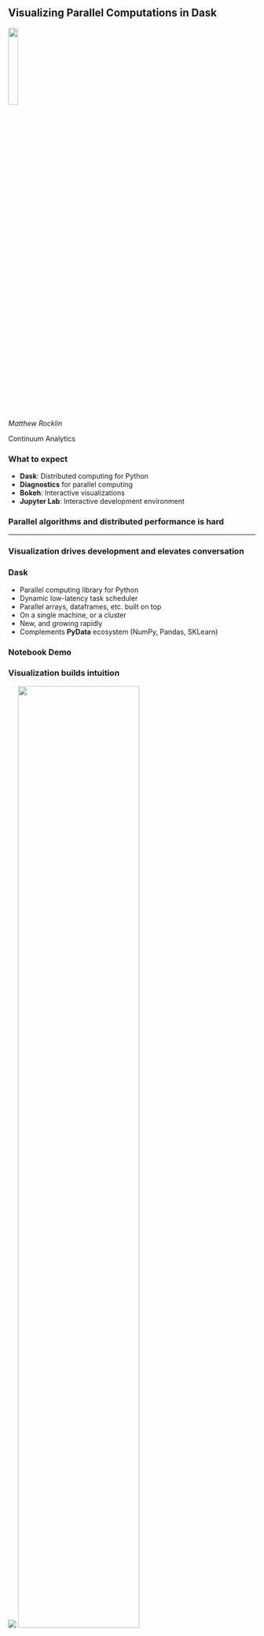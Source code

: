 Visualizing Parallel Computations in Dask
-----------------------------------------

<img src="images/dask_icon.svg" width=20%>

*Matthew Rocklin*

Continuum Analytics


### What to expect

* **Dask**: Distributed computing for Python
* **Diagnostics** for parallel computing
* **Bokeh**: Interactive visualizations
* **Jupyter Lab**: Interactive development environment


### Parallel algorithms and distributed performance is hard

<hr>

### Visualization drives development and elevates conversation


### Dask

*   Parallel computing library for Python
*   Dynamic low-latency task scheduler
*   Parallel arrays, dataframes, etc. built on top
*   On a single machine, or a cluster
*   New, and growing rapidly
*   Complements **PyData** ecosystem (NumPy, Pandas, SKLearn)


### Notebook Demo


### Visualization builds intuition


<img src="images/linear-reduction.svg">


<img src="images/tree-reduction.svg" width="70%">


### Image Pipeline at Brookhaven

<img src="images/bnl-image-pipeline.svg">

*Credit: [Dan Allan](https://github.com/danielballan)*



*   **Visualization** ...

    *   Builds intuition around parallel algorithms
    *   Pleases users with feedback

*   **But distributed computing is more complex**

    *   Information scattered throughout the cluster
    *   Communication costs, serialization, disk reads, etc..
    *   Different workers with different data, load, and capabilities
    *   Asynchronous execution

<img src="images/fg-simple.svg">

<img src="images/computer-tower.svg" width="15%">
<img src="images/computer-tower.svg" width="15%">


### Example Plots

*   Resource load (CPU/Memory)
*   Network / Disk load, possibly between machines
*   Progress of tasks on the system
*   Distribution of tasks on the system
*   When every task finishes and on what machine
*   When errors happen and why
*   Backlog of tasks on every worker
*   Distribution of memory use by worker, by task, etc..
*   Addresses of workers, access to logs, etc..


<img src="https://raw.githubusercontent.com/dask/dask-org/master/images/daskboard.gif" alt="Dask Dashboard" width="100%">


*   **What Dask needed:**

    *   Customized / Bespoke Visuals
    *   Responsive real-time streaming updates
    *   Powerful client-side rendering (10k-100k elements)
    *   Easy to develop for non-web developers

*   **Bokeh**

    *   Python library for interactive visualizations on the web
    *   Use in a notebook, embed in static HTML, or use with Bokeh Server...  [example](http://bokeh.pydata.org/en/latest/docs/gallery/periodic.html)

*   **Bokeh Server**

    *   Bokeh Server maintains shared state between the Python server and web
        client

<img src="http://bokeh.pydata.org/en/latest/_static/images/logo.png">


### Setup Data Source

    from bokeh.models import ColumnDataSource
    tasks = ColumnDataSource({'start': [], 'stop': [], 'color': [],
                              'worker': [], 'name': []})

### Construct Plot around Data Source

    from bokeh.plotting import figure
    plot = figure(title='Task Stream')
    plot.rect(source=tasks, x='start', y='stop', color='color', y='worker')
    plot.text(source=tasks, x='start', y='stop', text='name')

### Push to Data Source on Server

    while True:
        collect_diagnostics_data()
        tasks.update({'start': [...], 'stop': [...], 'color': [...],
                      'worker': [...], 'name': [...]})

<img src="http://bokeh.pydata.org/en/latest/_static/images/logo.png">


<img src="https://raw.githubusercontent.com/dask/dask-org/master/images/daskboard.gif" alt="Dask Dashboard" width="100%">

.


<img src="https://raw.githubusercontent.com/dask/dask-org/master/images/daskboard.gif" alt="Dask Dashboard" width="100%">

About 700 lines of Python


### Cluster Demonstration


### Benefits

*   Users understand and optimize performance
*   Developers understand and optimize performance
*   Engages users (reduces anxiety)
*   Elevates conversation with developers
*   Extensible (few hours)

<img src="https://github.com/dask/dask-org/blob/master/images/bokeh-task-stream.gif?raw=true" width="50%">


### User - Developer Communication

*   **Q**: *I tried to do ______ ______ ______ and it was slow.  Why?*
*   **A**: *I have no idea.*


### User - Developer Communication

*   **Q**: *I tried a groupby/aggregation with many groups and it was slow.
    Here is a picture:*

<img src="images/dashboard-report-1.png" alt="Dask workload from issue">

*   Communication heavy (lots of red)
*   Stragglers at the end of the computation (lots of white)
*   Thrashing communication on some nodes (upper left)



### Not Enough Screen Space

<img src="https://raw.githubusercontent.com/dask/dask-org/master/images/daskboard.gif" alt="Dask Dashboard" width="100%">


<img src="https://avatars3.githubusercontent.com/u/7388996?v=3&s=200"
alt="Jupyter Logo">

*   Jupyter Lab

    *  Interactive Development Environment
    *  Combines Notebook, Console, Editor, Plotting interface in one
    *  Also pluggable for extensions

*   JupyterLab + Dask + Bokeh

    *  Custom extension for Dask diagnostics
    *  Took about a week to learn and integrate
    *  Mostly cleaning up things in Bokeh
    *  Time to add new plots is now a few hours

*Credit: Work by [Luke Canavan](https://github.com/canavandl)*


<img
src="https://raw.githubusercontent.com/dask/dask-org/master/images/dask-jupyterlab-2.png"
alt="Dask JupyterLab" width="100%">


<img
src="https://raw.githubusercontent.com/dask/dask-org/master/images/dask-jupyterlab-1.png"
alt="Dask JupyterLab" width="100%">


### Final Thoughts

*   **Dask provides parallelism for Python**
    *   Parallel NumPy, Pandas, Scikit-Learn, etc. at scale
    *   Built on an computational task scheduler
*   **Visualization enhances computational systems**
    *   Builds intuition for parallel algorithms
    *   Comforts users with feedback
    *   Alerts developers to performance problems
    *   Elevates level of conversation


### Other talks about Dask

*   [SciPy - July, 2016](https://www.youtube.com/watch?v=PAGjm4BMKlk):

    Overview, custom algorithms, some machine learning

*   [PyData DC - October 2016](https://www.youtube.com/watch?v=EEfI-11itn0):

    Fine-grained parallelism, scheduling motivation and heuristics

*   Plotcon - November, 2016:

    Visualization of distributed systems

*I recently tweeted these slides under [@mrocklin](https://twitter.com/mrocklin)*


### Acknowledgements

*   Bokeh: [bokeh.pydata.org](http://bokeh.pydata.org/en/latest/)
*   JupyterLab: [github.com/jupyterlab](https://github.com/jupyterlab/jupyterlab)
*   Dask: [dask.pydata.org](http://dask.pydata.org/en/latest/)

<hr>

### Questions?

<img src="images/grid_search_schedule.gif" width="100%">
